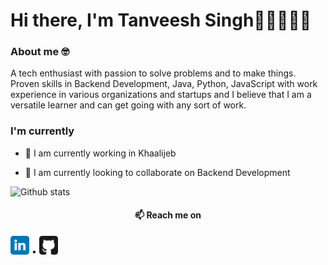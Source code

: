 # Hi there, I'm Tanveesh Singh👋🏼👨🏻‍💻
### About me 🤓
A tech enthusiast with passion to solve problems and to make things. Proven skills in Backend Development, Java, Python, JavaScript with work experience in various organizations and startups and I believe that I am a versatile learner and can get going with any sort of work.

### I'm currently

- 💼 I am currently working in Khaalijeb

- 🌱  I am currently looking to collaborate on Backend Development

![Github stats](https://github-readme-stats.vercel.app/api?username=Tanveeshs&theme=light&show_icons=true)<h4 align='center'>📫 Reach me on</h4>

<p align='center'>

<a href = https://www.linkedin.com/in/Tanveeshs><img src=https://raw.githubusercontent.com/edent/SuperTinyIcons/master/images/svg/linkedin.svg height='30' weight='30'></a> • <a href = https://github.com/Tanveeshs><img src=https://raw.githubusercontent.com/edent/SuperTinyIcons/master/images/svg/github.svg height='30' weight='30'></a>